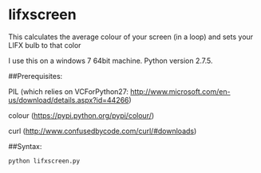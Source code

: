 # lifxscreen
This calculates the average colour of your screen (in a loop) and sets your LIFX bulb to that color

I use this on a windows 7 64bit machine. Python version 2.7.5. 

##Prerequisites:

PIL (which relies on VCForPython27: http://www.microsoft.com/en-us/download/details.aspx?id=44266)

colour (https://pypi.python.org/pypi/colour/)

curl (http://www.confusedbycode.com/curl/#downloads)

##Syntax:

```
python lifxscreen.py
```

